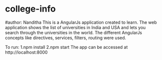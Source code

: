 # college-info
#author: Nanditha
This is a AngularJs application created to learn.
The web application shows the list of universities in India and USA and lets you search through the universities in the world.
The different AngularJs concepts like directives, services, filters, routing were used.

To run:
1.npm install 
2.npm start
The app can be accessed at http://localhost:8000
